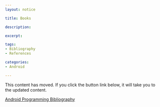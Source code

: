 ```yaml
---
layout: notice

title: Books

description: 

excerpt: 

tags:
- Bibliography
- References

categories:
- Android

---
```


<div id='feature-button'>

This content has moved. If you click the button link below, it will take you to the updated content.

<p/>

<a href='/blog-choosing-books-for-android' class='button'>Android Programming Bibliography</a>

</div>

